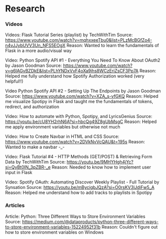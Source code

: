 # Research
### Videos
Videos: Flask Tutorial Series (playlist) by TechWithTim
Source: https://www.youtube.com/watch?v=mqhxxeeTbu0&list=PLzMcBGfZo4-n4vJJybUVV3Un_NFS5EOgX
Reason: Wanted to learn the fundamentals of Flask in a more audio/visual way

Video: Python Spotify API #1 - Everything You Need To Know About OAuth2 by Jason Goodman
Source: https://www.youtube.com/watch?v=g6IAGvBZDkE&list=PLhYNDxVvF4oXa9ihs8WCzEriZsCF3Pp7A
Reason: Helped me fully understand how Spotify Authorization worked (very helpful!!)

Video Python Spotify API #2 - Setting Up The Endpoints by Jason Goodman
Source: https://www.youtube.com/watch?v=XZA_s-vfGKQ
Reason: Helped me visualize Spotipy in Flask and taught me the fundamentals of tokens, redirect, and authorization

Video: How to automate with Python, Spotipy, and LyricsGenius
Source: https://youtu.be/cU8YH2rhN6A?si=hbcQg49Z8gUbMsgC
Reason: Helped me apply environment variables but otherwise not much

Video: How to Create Navbar in HTML and CSS
Source: https://www.youtube.com/watch?v=2DVkNvVcQAU&t=195s
Reason: Wanted to make a navbar -_-

Video: Flask Tutorial #4 - HTTP Methods (GET/POST) & Retrieving Form Data by TechWithTim
Source: https://youtu.be/9MHYHgh4jYc?si=QyBt0IN_3pZBR-_e
Reason: Needed to know how to implement user input in Flask

Video: Spotify OAuth: Automating Discover Weekly Playlist - Full Tutorial by Synsation
Source: https://youtu.be/mBycigbJQzA?si=O0rsKV3lJdiFw5_A
Reason: Helped me understand how to add tracks to playlists in Spotipy

### Articles
Article: Python: Three Different Ways to Store Environment Variables
Source: https://medium.com/@dataproducts/python-three-different-ways-to-store-environment-variables-15224952f31b
Reason: Couldn't figure out how to store environment variables on Windows

